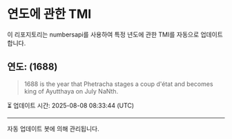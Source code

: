
# 연도에 관한 TMI

이 리포지토리는 numbersapi를 사용하여 특정 년도에 관한 TMI를 자동으로 업데이트합니다.

## 연도: (1688)
> 1688 is the year that Phetracha stages a coup d'état and becomes king of Ayutthaya on July NaNth.

⏳ 업데이트 시간: 2025-08-08 08:33:44 (UTC)

---
자동 업데이트 봇에 의해 관리됩니다.
